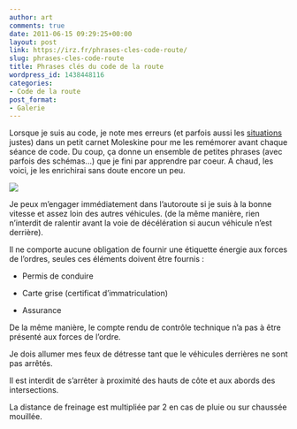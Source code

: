 ```yaml
---
author: art
comments: true
date: 2011-06-15 09:29:25+00:00
layout: post
link: https://irz.fr/phrases-cles-code-route/
slug: phrases-cles-code-route
title: Phrases clés du code de la route
wordpress_id: 1438448116
categories:
- Code de la route
post_format:
- Galerie
---
```


Lorsque je suis au code, je note mes erreurs (et parfois aussi les [situations](http://irz.fr/category/erreur-de-code/) justes) dans un petit carnet Moleskine pour me les remémorer avant chaque séance de code. Du coup, ça donne un ensemble de petites phrases (avec parfois des schémas...) que je fini par apprendre par coeur. A chaud, les voici, je les enrichirai sans doute encore un peu.

![](https://static.irz.fr/2011/06/photo-e1307864768735-1024x485.jpg)

Je peux m’engager immédiatement dans l’autoroute si je suis à la bonne vitesse et assez loin des autres véhicules. (de la même manière, rien n’interdit de ralentir avant la voie de décélération si aucun véhicule n’est derrière).

Il ne comporte aucune obligation de fournir une étiquette énergie aux forces de l’ordres, seules ces éléments doivent être fournis :



	
  * Permis de conduire

	
  * Carte grise (certificat d’immatriculation)

	
  * Assurance


De la même manière, le compte rendu de contrôle technique n’a pas à être présenté aux forces de l’ordre.

Je dois allumer mes feux de détresse tant que le véhicules derrières ne sont pas arrêtés.

Il est interdit de s’arrêter à proximité des hauts de côte et aux abords des intersections.

La distance de freinage est multipliée par 2 en cas de pluie ou sur chaussée mouillée.
